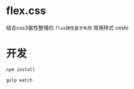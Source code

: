 # flex.css

结合css3属性整理的 `flex弹性盒子布局` 常用样式
ceshi

# 开发

```bash
npm install
```

```bash
gulp watch
```


